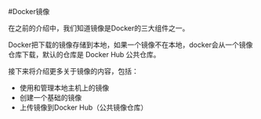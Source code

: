 #Docker镜像

在之前的介绍中，我们知道镜像是Docker的三大组件之一。

Docker把下载的镜像存储到本地，如果一个镜像不在本地，docker会从一个镜像仓库下载，默认的仓库是 Docker Hub 公共仓库。

接下来将介绍更多关于镜像的内容，包括：
* 使用和管理本地主机上的镜像
* 创建一个基础的镜像
* 上传镜像到Docker Hub（公共镜像仓库）

